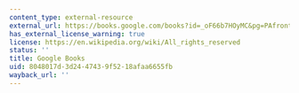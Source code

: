 ```yaml
---
content_type: external-resource
external_url: https://books.google.com/books?id=_oF66b7HOyMC&pg=PAfrontcover#v=onepage&q&f=false
has_external_license_warning: true
license: https://en.wikipedia.org/wiki/All_rights_reserved
status: ''
title: Google Books
uid: 8048017d-3d24-4743-9f52-18afaa6655fb
wayback_url: ''
---
```

